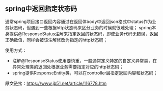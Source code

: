 ## spring中返回指定状态码

通常spring项目接口返回内容通过在返回体body中返回json格式中status作为业务状态码，但遇到一些根据http状态码来区分业务的时候就很难处理；
spring本身提供@ResponseStatus注解来指定返回的状态码，即使业务代码无错误，返回正确数值，同样会被该注解修改为指定的http状态码；

使用方式：
- 注解@ResponseStatus使用要慎重，一般通常定义特定的自定义异常类，在异常处理类的返回处根据业务需要指定对应的http状态码；
- spring提供ResponseEntity类，可以在controller层指定返回内容和状态码；

原文链接：https://www.jb51.net/article/116778.htm

